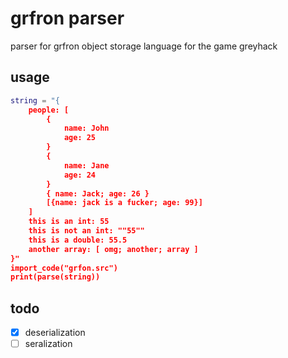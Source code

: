 # grfron parser

parser for grfron object storage language for the game greyhack

## usage

```lua
string = "{
    people: [
        {
            name: John
            age: 25
        }
        {
            name: Jane
            age: 24
        }
        { name: Jack; age: 26 }
        [{name: jack is a fucker; age: 99}]
    ]
    this is an int: 55
    this is not an int: ""55""
    this is a double: 55.5
    another array: [ omg; another; array ]
}"
import_code("grfon.src")
print(parse(string))
```

## todo

- [x] deserialization
- [ ] seralization
